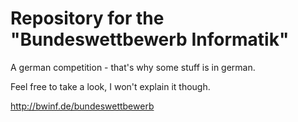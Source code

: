 # Repository for the "Bundeswettbewerb Informatik"
A german competition - that's why some stuff is in german.

Feel free to take a look, I won't explain it though.

http://bwinf.de/bundeswettbewerb